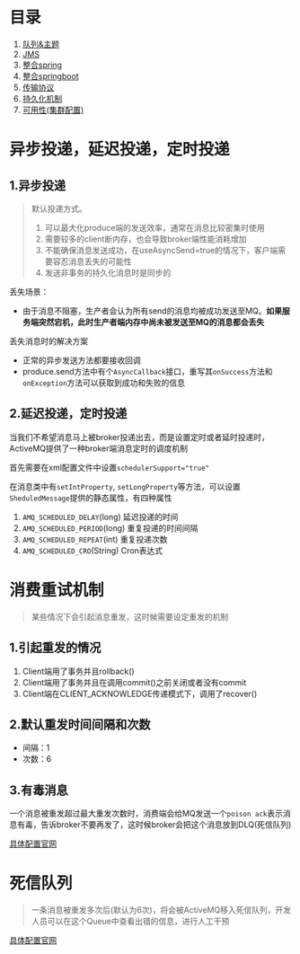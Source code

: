 # 目录

1. [队列&主题](https://github.com/andochiwa/Message-Middleware-Notes/tree/master/ActiveMQ/01_helloworld)
2. [JMS](https://github.com/andochiwa/Message-Middleware-Notes/tree/master/ActiveMQ/02_JMS)
3. [整合spring](https://github.com/andochiwa/Message-Middleware-Notes/tree/master/ActiveMQ/03_spring)
4. [整合springboot](https://github.com/andochiwa/Message-Middleware-Notes/tree/master/ActiveMQ/04_springboot)
5. [传输协议](https://github.com/andochiwa/Message-Middleware-Notes/tree/master/ActiveMQ/05_protocol)
6. [持久化机制](https://github.com/andochiwa/Message-Middleware-Notes/tree/master/ActiveMQ/06_persistence)
7. [可用性(集群配置)](https://github.com/andochiwa/Message-Middleware-Notes/tree/master/ActiveMQ/07_cluster)



# 异步投递，延迟投递，定时投递

## 1.异步投递

> 默认投递方式。
>
> 1. 可以最大化produce端的发送效率，通常在消息比较密集时使用
> 2. 需要较多的client断内存，也会导致broker端性能消耗增加
> 3. 不能确保消息发送成功，在useAsyncSend=true的情况下，客户端需要容忍消息丢失的可能性
> 4. 发送非事务的持久化消息时是同步的

丢失场景：

* 由于消息不阻塞，生产者会认为所有send的消息均被成功发送至MQ。**如果服务端突然宕机，此时生产者端内存中尚未被发送至MQ的消息都会丢失**

丢失消息时的解决方案

* 正常的异步发送方法都要接收回调
* produce.send方法中有个`AsyncCallback`接口，重写其`onSuccess`方法和`onException`方法可以获取到成功和失败的信息

## 2.延迟投递，定时投递

当我们不希望消息马上被broker投递出去，而是设置定时或者延时投递时，ActiveMQ提供了一种broker端消息定时的调度机制

首先需要在xml配置文件中设置`schedulerSupport="true"`

在消息类中有`setIntProperty`, `setLongProperty`等方法，可以设置`SheduledMessage`提供的静态属性，有四种属性

1. `AMQ_SCHEDULED_DELAY`(long) 延迟投递的时间
2. `AMQ_SCHEDULED_PERIOD`(long)  重复投递的时间间隔
3. `AMQ_SCHEDULED_REPEAT`(int) 重复投递次数
4. `AMQ_SCHEDULED_CRO`(String) Cron表达式



# 消费重试机制

> 某些情况下会引起消息重发，这时候需要设定重发的机制

## 1.引起重发的情况

1. Client端用了事务并且rollback()
2. Client端用了事务并且在调用commit()之前关闭或者没有commit
3. Client端在CLIENT_ACKNOWLEDGE传递模式下，调用了recover()

## 2.默认重发时间间隔和次数

* 间隔：1
* 次数：6

## 3.有毒消息

一个消息被重发超过最大重发次数时，消费端会给MQ发送一个`poison ack`表示消息有毒，告诉broker不要再发了，这时候broker会把这个消息放到DLQ(死信队列)

[具体配置官网](https://activemq.apache.org/redelivery-policy)

# 死信队列

> 一条消息被重发多次后(默认为6次)，将会被ActiveMQ移入死信队列，开发人员可以在这个Queue中查看出错的信息，进行人工干预

[具体配置官网](https://activemq.apache.org/message-redelivery-and-dlq-handling)